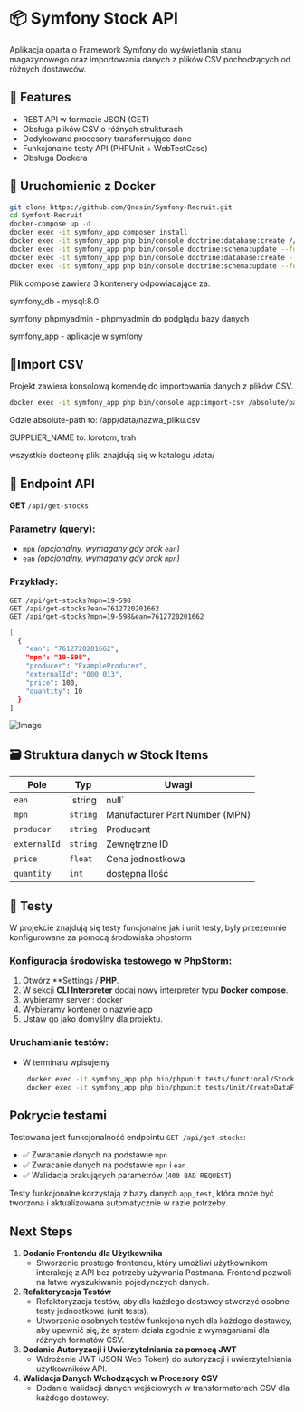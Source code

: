# 📦 Symfony Stock API
<p> Aplikacja oparta o Framework Symfony do wyświetlania stanu magazynowego oraz importowania danych z plików CSV pochodzących od różnych dostawców. </p>


## 🚀 Features

- REST API w formacie JSON (GET)
- Obsługa plików CSV o różnych strukturach
- Dedykowane procesory transformujące dane
- Funkcjonalne testy API (PHPUnit + WebTestCase)
- Obsługa Dockera


## 🐳 Uruchomienie z Docker

```bash
git clone https://github.com/Qnosin/Symfony-Recruit.git
cd Symfont-Recruit
docker-compose up -d
docker exec -it symfony_app composer install
docker exec -it symfony_app php bin/console doctrine:database:create // if not exist 
docker exec -it symfony_app php bin/console doctrine:schema:update --force
docker exec -it symfony_app php bin/console doctrine:database:create --env=test
docker exec -it symfony_app php bin/console doctrine:schema:update --force --env=test
```

<p>Plik compose zawiera 3 kontenery odpowiadające za:</p>
<p>symfony_db - mysql:8.0</p>
<p>symfony_phpmyadmin - phpmyadmin do podglądu bazy danych</p>
<p>symfony_app - aplikacje w symfony</p>



## 🧾Import CSV
Projekt zawiera konsolową komendę  do importowania danych z plików CSV.
```bash
docker exec -it symfony_app php bin/console app:import-csv /absolute/path/to/file.csv SUPPLIER_NAME
```
Gdzie absolute-path to: /app/data/nazwa_pliku.csv
<p>SUPPLIER_NAME to: lorotom, trah </p> 
<p>wszystkie dostepnę pliki znajdują się w katalogu /data/</p>




## 📡 Endpoint API

**GET** `/api/get-stocks`

### Parametry (query):

- `mpn` *(opcjonalny, wymagany gdy brak `ean`)*
- `ean` *(opcjonalny, wymagany gdy brak `mpn`)*

### Przykłady:

```http
GET /api/get-stocks?mpn=19-598
GET /api/get-stocks?ean=7612720201662
GET /api/get-stocks?mpn=19-598&ean=7612720201662
```

```bash
[
  {
    "ean": "7612720201662",
    "mpn": "19-598",
    "producer": "ExampleProducer",
    "externalId": "000 013",
    "price": 100,
    "quantity": 10
  }
]
```

![Image](https://github.com/user-attachments/assets/0405582b-1c9b-4f2b-8b69-91fb32c177b2)



##  🗃️ Struktura danych w Stock Items

| Pole        | Typ           | Uwagi                             |
|-------------|---------------|-----------------------------------|
| `ean`       | `string|null` | Może być nullem                   |
| `mpn`       | `string`      | Manufacturer Part Number (MPN)   |
| `producer`  | `string`      | Producent                         |
| `externalId`| `string`      | Zewnętrzne ID                     |
| `price`     | `float`       | Cena jednostkowa                  |
| `quantity`  | `int`         | dostępna Ilość                    |




## 🧪 Testy

W projekcie znajdują się testy funcjonalne jak i unit testy, były przezemnie konfigurowane za pomocą środowiska phpstorm

### Konfiguracja środowiska testowego w PhpStorm:

1. Otwórz **Settings / **PHP**.
2. W sekcji **CLI Interpreter** dodaj nowy interpreter typu **Docker compose**.
3. wybieramy server : docker
4. Wybieramy kontener o nazwie app
5. Ustaw go jako domyślny dla projektu.

### Uruchamianie testów:

- W terminalu wpisujemy
  ```bash
   docker exec -it symfony_app php bin/phpunit tests/functional/StockApiControllerTest.php // by sprawdzić testy funkcjonalne
   docker exec -it symfony_app php bin/phpunit tests/Unit/CreateDataFromCsvCommandTest.php // by sprawdzic testy jednostkowe
  ```

## Pokrycie testami

Testowana jest funkcjonalność endpointu `GET /api/get-stocks`:

- ✅ Zwracanie danych na podstawie `mpn`
- ✅ Zwracanie danych na podstawie `mpn` i `ean`
- ✅ Walidacja brakujących parametrów (`400 BAD REQUEST`)

Testy funkcjonalne korzystają z bazy danych `app_test`, która może być tworzona i aktualizowana automatycznie w razie potrzeby.


##  Next Steps

1. **Dodanie Frontendu dla Użytkownika**
   - Stworzenie prostego frontendu, który umożliwi użytkownikom interakcję z API bez potrzeby używania Postmana. Frontend pozwoli na łatwe wyszukiwanie pojedynczych danych.
2. **Refaktoryzacja Testów**
   - Refaktoryzacja testów, aby dla każdego dostawcy stworzyć osobne testy jednostkowe (unit tests).
   - Utworzenie osobnych testów funkcjonalnych dla każdego dostawcy, aby upewnić się, że system działa zgodnie z wymaganiami dla różnych formatów CSV.
3. **Dodanie Autoryzacji i Uwierzytelniania za pomocą JWT**
   - Wdrożenie JWT (JSON Web Token) do autoryzacji i uwierzytelniania użytkowników API.
4. **Walidacja Danych Wchodzących w Procesory CSV**
   - Dodanie walidacji danych wejściowych w transformatorach CSV dla każdego dostawcy.




